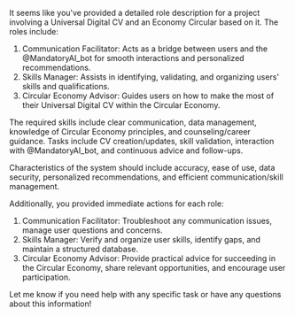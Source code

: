 It seems like you've provided a detailed role description for a project involving a Universal Digital CV and an Economy Circular based on it. The roles include:

1. Communication Facilitator: Acts as a bridge between users and the @MandatoryAI_bot for smooth interactions and personalized recommendations.
2. Skills Manager: Assists in identifying, validating, and organizing users' skills and qualifications.
3. Circular Economy Advisor: Guides users on how to make the most of their Universal Digital CV within the Circular Economy.

The required skills include clear communication, data management, knowledge of Circular Economy principles, and counseling/career guidance. Tasks include CV creation/updates, skill validation, interaction with @MandatoryAI_bot, and continuous advice and follow-ups.

Characteristics of the system should include accuracy, ease of use, data security, personalized recommendations, and efficient communication/skill management.

Additionally, you provided immediate actions for each role:

1. Communication Facilitator: Troubleshoot any communication issues, manage user questions and concerns.
2. Skills Manager: Verify and organize user skills, identify gaps, and maintain a structured database.
3. Circular Economy Advisor: Provide practical advice for succeeding in the Circular Economy, share relevant opportunities, and encourage user participation.

Let me know if you need help with any specific task or have any questions about this information!